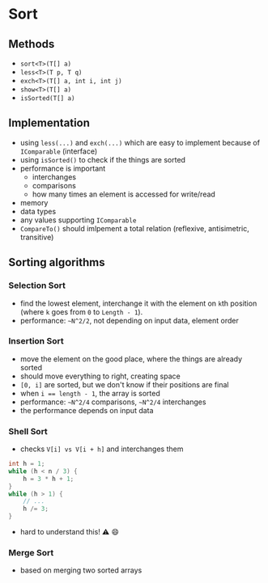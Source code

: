 # Sort

## Methods

 - `sort<T>(T[] a)`
 - `less<T>(T p, T q)`
 - `exch<T>(T[] a, int i, int j)`
 - `show<T>(T[] a)`
 - `isSorted(T[] a)`

## Implementation

 - using `less(...)` and `exch(...)` which are easy to implement because of `IComparable` (interface)
 - using `isSorted()` to check if the things are sorted
 - performance is important
   - interchanges
   - comparisons
   - how many times an element is accessed for write/read
  - memory
  - data types
   - any values supporting `IComparable`
   - `CompareTo()` should imlpement a total relation (reflexive, antisimetric, transitive)

## Sorting algorithms
### Selection Sort

 - find the lowest element, interchange it with the element on `k`th position (where `k` goes from `0` to `Length - 1`).
 - performance: `~N^2/2`, not depending on input data, element order

### Insertion Sort

 - move the element on the good place, where the things are already sorted
 - should move everything to right, creating space
 - `[0, i]` are sorted, but we don't know if their positions are final
 - when `i == length - 1`, the array is sorted
 - performance: `~N^2/4` comparisons, `~N^2/4` interchanges
 - the performance depends on input data

### Shell Sort

 - checks `V[i] vs V[i + h]` and interchanges them

  ```cs
  int h = 1;
  while (h < n / 3) {
      h = 3 * h + 1;
  }
  while (h > 1) {
      // ...
      h /= 3;
  }
  ```

 - hard to understand this! :warning: :smile:

### Merge Sort

 - based on merging two sorted arrays
